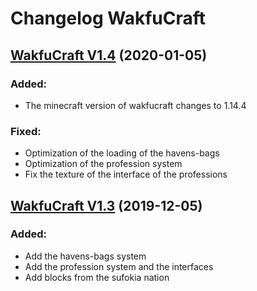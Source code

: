 # Changelog WakfuCraft

## [WakfuCraft V1.4](http://www.wakfucraft.ga/p/patch-note-v1-4) (2020-01-05)

### **Added**:

- The minecraft version of wakfucraft changes to 1.14.4

### **Fixed**:

- Optimization of the loading of the havens-bags
- Optimization of the profession system
- Fix the texture of the interface of the professions

## [WakfuCraft V1.3](http://www.wakfucraft.ga/p/patch-note-v1-3) (2019-12-05)

### **Added**:

- Add the havens-bags system
- Add the profession system and the interfaces
- Add blocks from the sufokia nation
